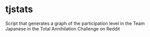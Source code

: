 tjstats
=======

Script that generates a graph of the participation level in the Team Japanese in the Total Annihilation Challenge on Reddit
